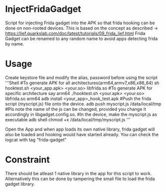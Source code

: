 # InjectFridaGadget
Script for injecting Frida gadget into the APK so that frida hooking can be done on non-rooted devices.
This is based on the concept as described -> https://lief.quarkslab.com/doc/latest/tutorials/09_frida_lief.html
Frida Gadget can be renamed to any random name to avoid apps detecting frida by name.

# Usage
Create keystore file and modify the alias, password before using the script
'''Shell
#To generate APK for all architectures(arm64,armv7,x86,x86_64)
sh hooktest.sh <your_app.apk> <your.so> libfrida.so
#To generate APK for specific architecture say arm64
./hooktest.sh <your.apk> <your.so> libfrida.so arm64
adb install <your_app>_hook_test.apk
#Push the frida script (myscript.js) file onto the device.
adb push myscript.js /data/local/tmp
#Pls note the name of the js can be changed, provided you change it accordingly in libgadget.config.so.
#In the device, make the myscript.js as executable
adb shell chmod +x /data/local/tmp/myscript.js
'''

Open the App and when app loads its own native library, frida gadget will also be loaded
and hooking would have started already. You can check the logcat with tag "frida-gadget"

# Constraint
There should be atleast 1 native library in the app for this script to work. Alternatively this can be 
done by tampering the smali file to load the frida gadget library. 
